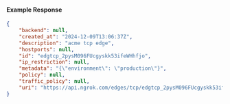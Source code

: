 <!-- Code generated for API Clients. DO NOT EDIT. -->

#### Example Response

```json
{
	"backend": null,
	"created_at": "2024-12-09T13:06:37Z",
	"description": "acme tcp edge",
	"hostports": null,
	"id": "edgtcp_2pysM096FUcgyskk53ifeWHhfjo",
	"ip_restriction": null,
	"metadata": "{\"environment\": \"production\"}",
	"policy": null,
	"traffic_policy": null,
	"uri": "https://api.ngrok.com/edges/tcp/edgtcp_2pysM096FUcgyskk53ifeWHhfjo"
}
```
